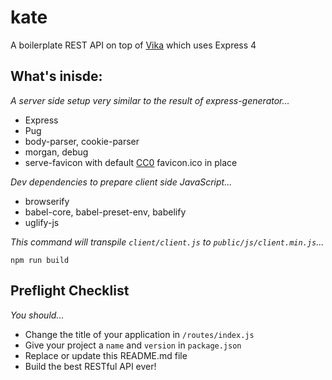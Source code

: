 # kate
A boilerplate REST API on top of [Vika](https://github.com/tdreid/vika) which uses Express 4

## What's inisde:
*A server side setup very similar to the result of express-generator...* 
- Express
- Pug
- body-parser, cookie-parser
- morgan, debug
- serve-favicon with default [CC0](https://creativecommons.org/share-your-work/public-domain/cc0/) favicon.ico in place

*Dev dependencies to prepare client side JavaScript...*
- browserify
- babel-core, babel-preset-env, babelify
- uglify-js

*This command will transpile `client/client.js` to `public/js/client.min.js`...*

`npm run build` 

## Preflight Checklist
*You should...*
- Change the title of your application in `/routes/index.js`
- Give your project a `name` and `version` in `package.json`
- Replace or update this README.md file
- Build the best RESTful API ever!
